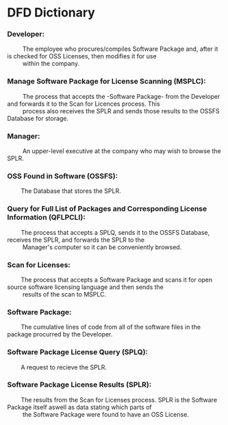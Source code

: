 # DFD Dictionary

### Developer: 
&emsp; &emsp; The employee who procures/compiles Software Package and, after it is checked for OSS Licenses, then modifies it for use <br/>
&emsp; &emsp; within the company.

### Manage Software Package for License Scanning (MSPLC): 
&emsp; &emsp; The process that accepts the -Software Package- from the Developer and forwards it to the Scan for Licences process. This <br/> &emsp; &emsp; process also receives the SPLR and sends those results to the OSSFS Database for storage.

### Manager: 
&emsp; &emsp; An upper-level executive at the company who may wish to browse the SPLR.

### OSS Found in Software (OSSFS): 
&emsp; &emsp;The Database that stores the SPLR.

### Query for Full List of Packages and Corresponding License Information (QFLPCLI): 
&emsp; &emsp;The process that accepts a SPLQ, sends it to the OSSFS Database, receives the SPLR, and forwards the SPLR to the <br/> &emsp; &emsp; Manager's computer so it can be conveniently browsed.

### Scan for Licenses: 
&emsp; &emsp;The process that accepts a Software Package and scans it for open source software licensing language and then sends the <br/> &emsp; &emsp; results of the scan to MSPLC.

### Software Package: 
&emsp; &emsp;The cumulative lines of code from all of the software files in the package procurred by the Developer.

### Software Package License Query (SPLQ): 
&emsp; &emsp;A request to recieve the SPLR.

### Software Package License Results (SPLR): 
&emsp; &emsp;The results from the Scan for Licenses process. SPLR is the Software Package itself aswell as data stating which parts of <br/> &emsp; &emsp; the Software Package were found to have an OSS License.

